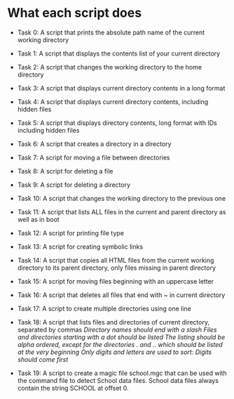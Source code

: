 # What each script does

* Task 0: A script that prints the absolute path name of the current working directory
* Task 1: A script that displays the contents list of your current directory
* Task 2: A script that changes the working directory to the home directory
* Task 3: A script that displays current directory contents in a long format
* Task 4: A script that displays current directory contents, including hidden files
* Task 5: A script that displays directory contents, long format with IDs including hidden files
* Task 6: A script that creates a directory in a directory
* Task 7: A script for moving a file between directories
* Task 8: A script for deleting a file
* Task 9: A script for deleting a directory
* Task 10: A script that changes the working directory to the previous one
* Task 11: A script that lists ALL files in the current and parent directory as well as in boot
* Task 12: A script for printing file type
* Task 13: A script for creating symbolic links
* Task 14: A script that copies all HTML files from the current working directory to its parent directory, only files missing in parent directory
* Task 15: A script for moving files beginning with an uppercase letter
* Task 16: A script that deletes all files that end with ~ in current directory
* Task 17: A script to create multiple directories using one line
* Task 18: A script that lists files and directories of current directory, separated by commas
*Directory names should end with a slash*
*Files and directories starting with a dot should be listed*
*The listing should be alpha ordered, except for the directories . and .. which should be listed at the very beginning*
*Only digits and letters are used to sort: Digits should come first*

* Task 19: A script to create a magic file school.mgc that can be used with the command file to detect School data files. School data files always contain the string SCHOOL at offset 0.
